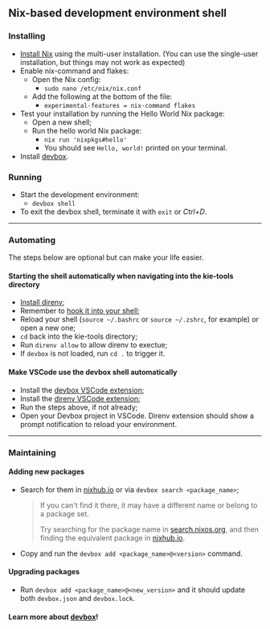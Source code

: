 ## Nix-based development environment shell

### Installing

- [Install Nix](https://nixos.org/download/) using the multi-user installation. (You can use the single-user installation, but things may not work as expected)
- Enable nix-command and flakes:
  - Open the Nix config:
    - `sudo nano /etc/nix/nix.conf`
  - Add the following at the bottom of the file:
    - `experimental-features = nix-command flakes`
- Test your installation by running the Hello World Nix package:
  - Open a new shell;
  - Run the hello world Nix package:
    - `nix run 'nixpkgs#hello'`
    - You should see `Hello, world!` printed on your terminal.
- Install [devbox](https://www.jetify.com/devbox/docs/installing_devbox/).

### Running

- Start the development environment:
  - `devbox shell`
- To exit the devbox shell, terminate it with `exit` or _Ctrl+D_.

---

### Automating

The steps below are optional but can make your life easier.

#### Starting the shell automatically when navigating into the kie-tools directory

- [Install direnv](https://direnv.net/docs/installation.html);
- Remember to [hook it into your shell](https://direnv.net/docs/hook.html);
- Reload your shell (`source ~/.bashrc` or `source ~/.zshrc`, for example) or open a new one;
- `cd` back into the kie-tools directory;
- Run `direnv allow` to allow direnv to exectue;
- If `devbox` is not loaded, run `cd .` to trigger it.

#### Make VSCode use the devbox shell automatically

- Install the [devbox VSCode extension](vscode:extension/jetify-com.devbox);
- Install the [direnv VSCode extension](vscode:extension/mkhl.direnv);
- Run the steps above, if not already;
- Open your Devbox project in VSCode. Direnv extension should show a prompt notification to reload your environment.

---

### Maintaining

#### Adding new packages

- Search for them in [nixhub.io](https://www.nixhub.io/) or via `devbox search <package_name>`;
  <blockquote>
  If you can't find it there, it may have a different name or belong to a package set.

  Try searching for the package name in [search.nixos.org](https://search.nixos.org/), and then finding the equivalent package in [nixhub.io](https://www.nixhub.io/).
  </blockquote>

- Copy and run the `devbox add <package_name>@<version>` command.

#### Upgrading packages

- Run `devbox add <package_name>@<new_version>` and it should update both `devbox.json` and `devbox.lock`.

#### Learn more about [devbox](https://www.jetify.com/devbox/docs/)!
